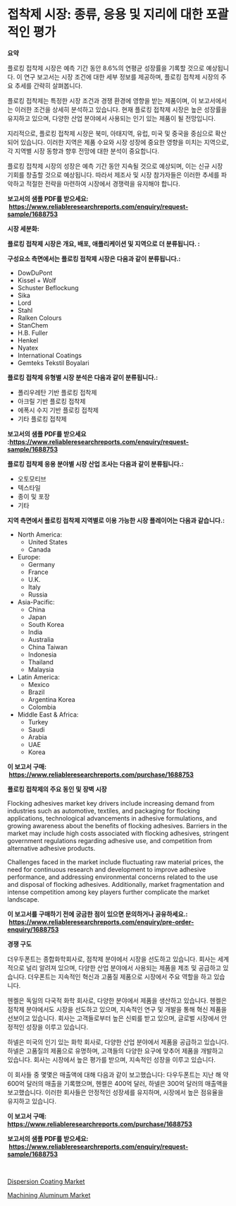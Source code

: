 <p><h1>접착제 시장: 종류, 응용 및 지리에 대한 포괄적인 평가</h1></p><p><strong>요약</strong></p>
<p><p>플로킹 접착제 시장은 예측 기간 동안 8.6%의 연평균 성장률을 기록할 것으로 예상됩니다. 이 연구 보고서는 시장 조건에 대한 세부 정보를 제공하며, 플로킹 접착제 시장의 주요 추세를 간략히 살펴봅니다.</p><p>플로킹 접착제는 특정한 시장 조건과 경쟁 환경에 영향을 받는 제품이며, 이 보고서에서는 이러한 조건을 상세히 분석하고 있습니다. 현재 플로킹 접착제 시장은 높은 성장률을 유지하고 있으며, 다양한 산업 분야에서 사용되는 인기 있는 제품이 될 전망입니다.</p><p>지리적으로, 플로킹 접착제 시장은 북미, 아태지역, 유럽, 미국 및 중국을 중심으로 확산되어 있습니다. 이러한 지역은 제품 수요와 시장 성장에 중요한 영향을 미치는 지역으로, 각 지역별 시장 동향과 향후 전망에 대한 분석이 중요합니다.</p><p>플로킹 접착제 시장의 성장은 예측 기간 동안 지속될 것으로 예상되며, 이는 신규 시장 기회를 창출할 것으로 예상됩니다. 따라서 제조사 및 시장 참가자들은 이러한 추세를 파악하고 적절한 전략을 마련하여 시장에서 경쟁력을 유지해야 합니다.</p></p>
<p><strong>보고서의 샘플 PDF를 받으세요: &nbsp;<a href="https://www.reliableresearchreports.com/enquiry/request-sample/1688753">https://www.reliableresearchreports.com/enquiry/request-sample/1688753</a></strong></p>
<p><strong>시장 세분화:</strong></p>
<p><strong> 플로킹 접착제 시장은 개요, 배포, 애플리케이션 및 지역으로 더 분류됩니다. :</strong></p>
<p><strong>구성요소 측면에서는 플로킹 접착제 시장은 다음과 같이 분류됩니다.:</strong></p>
<p><ul><li>DowDuPont</li><li>Kissel + Wolf</li><li>Schuster Beflockung</li><li>Sika</li><li>Lord</li><li>Stahl</li><li>Ralken Colours</li><li>StanChem</li><li>H.B. Fuller</li><li>Henkel</li><li>Nyatex</li><li>International Coatings</li><li>Gemteks Tekstil Boyalari</li></ul></p>
<p><strong> 플로킹 접착제 유형별 시장 분석은 다음과 같이 분류됩니다.:</strong></p>
<p><ul><li>폴리우레탄 기반 플로킹 접착제</li><li>아크릴 기반 플로킹 접착제</li><li>에폭시 수지 기반 플로킹 접착제</li><li>기타 플로킹 접착제</li></ul></p>
<p><strong>보고서의 샘플 PDF를 받으세요 :<a href="https://www.reliableresearchreports.com/enquiry/request-sample/1688753">https://www.reliableresearchreports.com/enquiry/request-sample/1688753</a></strong></p>
<p><strong> 플로킹 접착제 응용 분야별 시장 산업 조사는 다음과 같이 분류됩니다.:</strong></p>
<p><ul><li>오토모티브</li><li>텍스타일</li><li>종이 및 포장</li><li>기타</li></ul></p>
<p><strong>지역 측면에서 플로킹 접착제 지역별로 이용 가능한 시장 플레이어는 다음과 같습니다.:</strong></p>
<p><ul>
    <li>
        North America:
        <ul>
            <li>United States</li>
            <li>Canada</li>
        </ul>
    </li>
    <li>
        Europe:
        <ul>
            <li>Germany</li>
            <li>France</li>
            <li>U.K.</li>
            <li>Italy</li>
            <li>Russia</li>
        </ul>
    </li>
    <li>
        Asia-Pacific:
        <ul>
            <li>China</li>
            <li>Japan</li>
            <li>South Korea</li>
            <li>India</li>
            <li>Australia</li>
            <li>China Taiwan</li>
            <li>Indonesia</li>
            <li>Thailand</li>
            <li>Malaysia</li>
        </ul>
    </li>
    <li>
        Latin America:
        <ul>
            <li>Mexico</li>
            <li>Brazil</li>
            <li>Argentina Korea</li>
            <li>Colombia</li>
        </ul>
    </li>
    <li>
        Middle East & Africa:
        <ul>
            <li>Turkey</li>
            <li>Saudi</li>
            <li>Arabia</li>
            <li>UAE</li>
            <li>Korea</li>
        </ul>
    </li>
    </ul></p>
<p><strong>이 보고서 구매: &nbsp;<a href="https://www.reliableresearchreports.com/purchase/1688753">https://www.reliableresearchreports.com/purchase/1688753</a></strong></p>
<p><strong>플로킹 접착제의 주요 동인 및 장벽 시장</strong></p>
<p><p>Flocking adhesives market key drivers include increasing demand from industries such as automotive, textiles, and packaging for flocking applications, technological advancements in adhesive formulations, and growing awareness about the benefits of flocking adhesives. Barriers in the market may include high costs associated with flocking adhesives, stringent government regulations regarding adhesive use, and competition from alternative adhesive products.</p><p>Challenges faced in the market include fluctuating raw material prices, the need for continuous research and development to improve adhesive performance, and addressing environmental concerns related to the use and disposal of flocking adhesives. Additionally, market fragmentation and intense competition among key players further complicate the market landscape.</p></p>
<p><strong>이 보고서를 구매하기 전에 궁금한 점이 있으면 문의하거나 공유하세요.: &nbsp;<a href="https://www.reliableresearchreports.com/enquiry/pre-order-enquiry/1688753">https://www.reliableresearchreports.com/enquiry/pre-order-enquiry/1688753</a></strong></p>
<p><strong>경쟁 구도</strong></p>
<p><p>더우두폰트는 종합화학회사로, 점착제 분야에서 시장을 선도하고 있습니다. 회사는 세계적으로 널리 알려져 있으며, 다양한 산업 분야에서 사용되는 제품을 제조 및 공급하고 있습니다. 더우폰트는 지속적인 혁신과 고품질 제품으로 시장에서 주요 역할을 하고 있습니다.</p><p>헨켈은 독일의 다국적 화학 회사로, 다양한 분야에서 제품을 생산하고 있습니다. 헨켈은 점착제 분야에서도 시장을 선도하고 있으며, 지속적인 연구 및 개발을 통해 혁신 제품을 선보이고 있습니다. 회사는 고객들로부터 높은 신뢰를 받고 있으며, 글로벌 시장에서 안정적인 성장을 이루고 있습니다.</p><p>하넬은 미국의 인기 있는 화학 회사로, 다양한 산업 분야에서 제품을 공급하고 있습니다. 하넬은 고품질의 제품으로 유명하며, 고객들의 다양한 요구에 맞추어 제품을 개발하고 있습니다. 회사는 시장에서 높은 평가를 받으며, 지속적인 성장을 이루고 있습니다.</p><p>이 회사들 중 몇몇은 매출액에 대해 다음과 같이 보고했습니다: 다우두폰트는 지난 해 약 600억 달러의 매출을 기록했으며, 헨켈은 400억 달러, 하넬은 300억 달러의 매출액을 보고했습니다. 이러한 회사들은 안정적인 성장세를 유지하며, 시장에서 높은 점유율을 유지하고 있습니다.</p></p>
<p><strong>이 보고서 구매: &nbsp; <a href="https://www.reliableresearchreports.com/purchase/1688753">https://www.reliableresearchreports.com/purchase/1688753</a></strong></p>
<p><strong>보고서의 샘플 PDF를 받으세요: &nbsp;<a href="https://www.reliableresearchreports.com/enquiry/request-sample/1688753">https://www.reliableresearchreports.com/enquiry/request-sample/1688753</a></strong><strong></strong></p>
<p>&nbsp;</p>
<p><p><a href="https://simplistic-meeting-7ee.notion.site/Dispersion-Coating-Market-with-the-goal-of-estimating-the-market-size-and-future-growth-potential-of-49987e542115403b9052bace950e0837">Dispersion Coating Market</a></p><p><a href="https://github.com/Sinjinluong3e0awx2m195k76/Market-Research-Report-List-1/blob/main/machining-aluminum-market.md">Machining Aluminum Market</a></p></p>